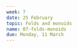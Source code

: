 ```yaml
---
week: 7
date: 25 February
topic: Folds and monoids
name: 07-folds-monoids
due: Monday, 11 March
---
```

